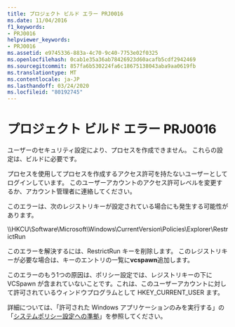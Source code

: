 ```yaml
---
title: プロジェクト ビルド エラー PRJ0016
ms.date: 11/04/2016
f1_keywords:
- PRJ0016
helpviewer_keywords:
- PRJ0016
ms.assetid: e9745336-883a-4c70-9c40-7753e02f0325
ms.openlocfilehash: 0cab1e35a36ab78426923d60acafb5cdf2942469
ms.sourcegitcommit: 857fa6b530224fa6c18675138043aba9aa0619fb
ms.translationtype: MT
ms.contentlocale: ja-JP
ms.lasthandoff: 03/24/2020
ms.locfileid: "80192745"
---
```

# <a name="project-build-error-prj0016"></a>プロジェクト ビルド エラー PRJ0016

ユーザーのセキュリティ設定により、プロセスを作成できません。 これらの設定は、ビルドに必要です。

プロセスを使用してプロセスを作成するアクセス許可を持たないユーザーとしてログインしています。 このユーザーアカウントのアクセス許可レベルを変更するか、アカウント管理者に連絡してください。

このエラーは、次のレジストリキーが設定されている場合にも発生する可能性があります。

\\\HKCU\Software\Microsoft\Windows\CurrentVersion\Policies\Explorer\RestrictRun

このエラーを解決するには、RestrictRun キーを削除します。 このレジストリキーが必要な場合は、キーのエントリの一覧に**vcspawn**追加します。

このエラーのもう1つの原因は、ポリシー設定では、レジストリキーの下に VCSpawn が含まれていないことです。これは、このユーザーアカウントに対して許可されているウィンドウプログラムとして HKEY_CURRENT_USER ます。

詳細については、「許可された Windows アプリケーションのみを実行する」の「[システムポリシー設定への準拠](/previous-versions/windows/desktop/Policy/adhering-to-system-policy-settings)」を参照してください。
